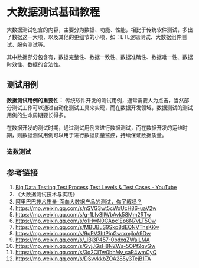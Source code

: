# 大数据测试基础教程


大数据测试包含的内容，主要分为数据、功能、性能，相比于传统软件测试，多出了数据这一大项，以及其他的更细节的小项，如：ETL逻辑测试、大数据组件测试、服务测试等。

其中数据部分包含有，数据完整性、数据一致性、数据准确性、数据唯一性、数据时效性、数据的合法性。

## 测试用例

**数据测试用例的重要性：**
传统软件开发的测试用例，通常需要人为点击，当然部分测试工作可以通过自动化测试工具来实现，而在数据开发领域，数据测试的测试用例的生命周期要长得多。

在数据开发的测试时期，通过测试用例来进行数据测试，而在数据开发的运维时期，则数据测试用例可以用于进行数据质量监控，持续保证数据质量。


### 造数测试



## 参考链接

1. [Big Data Testing Test Process,Test Levels & Test Cases - YouTube](https://www.youtube.com/watch?v=iQMtV0QJlKM)
2. 《大数据测试技术与实践》
3. [阿里巴巴技术质量-面向大数据产品的测试，你了解吗？](https://mp.weixin.qq.com/s/qbiJitXnchaKC-vtKAA-mg)
4. https://mp.weixin.qq.com/s/nSVG3wt5cWoUcH86-uaV2w
5. https://mp.weixin.qq.com/s/g-1LIy3llWbAvk58Mm2RTw
6. https://mp.weixin.qq.com/s/o1HwN0CApc1Ep6N7vLT5Ow
7. https://mp.weixin.qq.com/s/MBUBuS9Skp8dEQNVThsKKw
8. https://mp.weixin.qq.com/s/9pPV3htPipGwrxmjloA9Dw
9. https://mp.weixin.qq.com/s/_IBj3P457-0bdxqZWalLMA
10. https://mp.weixin.qq.com/s/GvjJGsH8NZWs-5OPf2qvGw
11. https://mp.weixin.qq.com/s/3o2CITw0bhMv_saR4wmCyQ
12. https://mp.weixin.qq.com/s/DSvvkkbZOA285y3TejB1TA